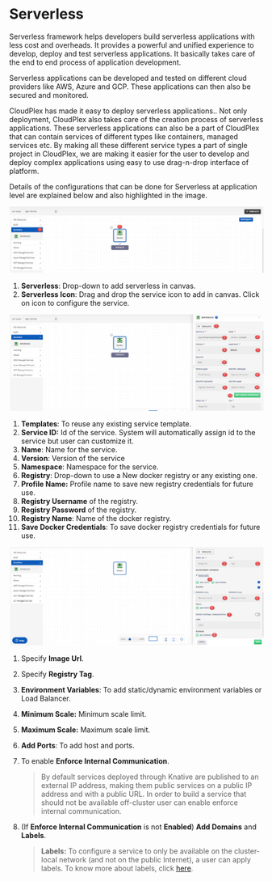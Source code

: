 # Serverless

Serverless framework helps developers build serverless applications with less cost and overheads. It provides a powerful and unified experience to develop, deploy and test serverless applications. It basically takes care of the end to end process of application development. 

Serverless applications can be developed and tested on different cloud providers like AWS, Azure and GCP. These applications can then also be secured and monitored. 

CloudPlex has made it easy to deploy serverless applications.. Not only deployment, CloudPlex also takes care of the creation process of serverless applications. These serverless applications can also be a part of CloudPlex that can contain services of different types like containers, managed services etc. By making all these different service types a part of single project in CloudPlex, we are making it easier for the user to develop and deploy complex applications using easy to use drag-n-drop interface of platform.

Details of the configurations that can be done for Serverless at application level are explained below and also highlighted in the image.

![1](imgs/1.jpg)

1. **Serverless**: Drop-down to add serverless in canvas. 
2. **Serverless Icon**: Drag and drop the service icon to add in canvas. Click on icon to configure the service.

![2](imgs/2.jpg)

1. **Templates**: To reuse any existing service template.
2. **Service ID:** Id of the service. System will automatically assign id to the service but user can customize it.
3. **Name**: Name for the service.
4. **Version**: Version of the service
5. **Namespace**: Namespace for the service.
6. **Registry**: Drop-down to use a New docker registry or any existing one.
7. **Profile Name:** Profile name to save new registry credentials for future use.
8. **Registry Username** of the registry.
9. **Registry Password** of the registry.
10. **Registry Name**: Name of the docker registry.
11. **Save Docker Credentials**: To save docker registry credentials for future use. 

![3](imgs\3.jpg)

1. Specify **Image Url**.

2. Specify **Registry Tag**.

3. **Environment Variables**: To add static/dynamic environment variables or Load Balancer.

4. **Minimum Scale:** Minimum scale limit.

5. **Maximum Scale:** Maximum scale limit.

6. **Add Ports**: To add host and ports.

7. To enable **Enforce Internal Communication**.

   > By default services deployed through Knative are published to an external IP address, making them public services on a public IP address and with a public URL. In order to build a service that should not be available off-cluster user can enable enforce internal communication.

8. (If **Enforce Internal Communication** is not **Enabled**) **Add Domains** and **Labels**.

   > **Labels:** To configure a service to only be available on the cluster-local network (and not on the public Internet), a user can apply labels. To know more about labels, click [here](https://knative.dev/docs/serving/cluster-local-route/).
